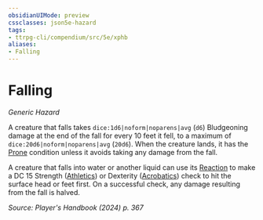 ```yaml
---
obsidianUIMode: preview
cssclasses: json5e-hazard
tags:
- ttrpg-cli/compendium/src/5e/xphb
aliases:
- Falling
---
```

# Falling
*Generic Hazard*  

A creature that falls takes `dice:1d6|noform|noparens|avg` (`d6`) Bludgeoning damage at the end of the fall for every 10 feet it fell, to a maximum of `dice:20d6|noform|noparens|avg` (`20d6`). When the creature lands, it has the [Prone](/3-Mechanics/CLI/conditions.md#Prone) condition unless it avoids taking any damage from the fall.

A creature that falls into water or another liquid can use its [Reaction](/3-Mechanics/CLI/variant-rules/reaction-xphb.md) to make a DC 15 Strength ([Athletics](/3-Mechanics/CLI/skills.md#Athletics)) or Dexterity ([Acrobatics](/3-Mechanics/CLI/skills.md#Acrobatics)) check to hit the surface head or feet first. On a successful check, any damage resulting from the fall is halved.

*Source: Player's Handbook (2024) p. 367*